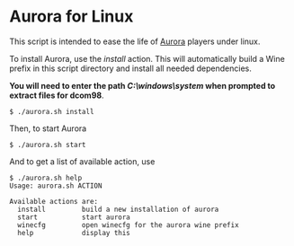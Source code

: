 Aurora for Linux
================

This script is intended to ease the life of [Aurora](http://aurora2.pentarch.org/) players under linux.

To install Aurora, use the *install* action.
This will automatically build a Wine prefix in this script directory and install all needed
dependencies.

**You will need to enter the path *C:\windows\system* when prompted to extract files for dcom98**.

```bash-session
$ ./aurora.sh install
```

Then, to start Aurora

```bash-session
$ ./aurora.sh start
```

And to get a list of available action, use

```bash-session
$ ./aurora.sh help
Usage: aurora.sh ACTION

Available actions are:
  install         build a new installation of aurora
  start           start aurora
  winecfg         open winecfg for the aurora wine prefix
  help            display this
```
